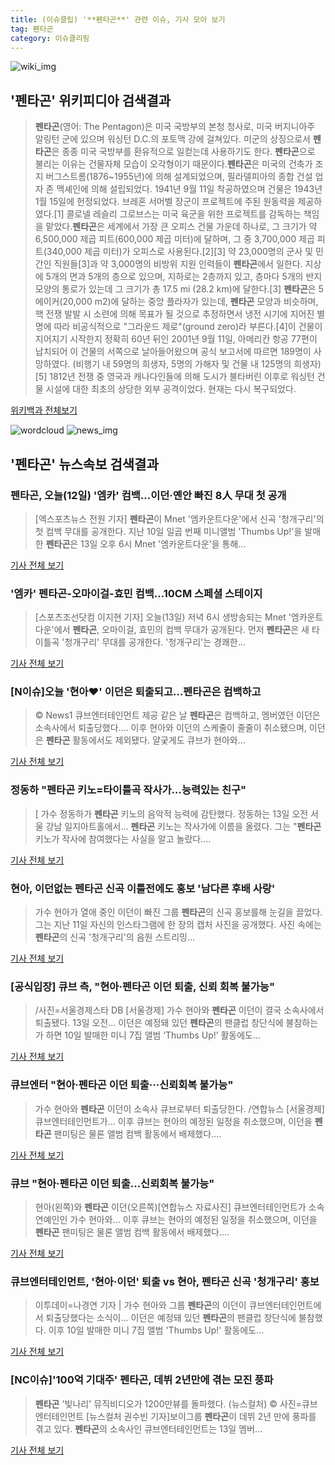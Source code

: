 ```yaml
---
title: (이슈클립) '**펜타곤**' 관련 이슈, 기사 모아 보기
tag: 펜타곤
category: 이슈클리핑
---
```

![wiki_img](https://user-images.githubusercontent.com/42597476/44503234-41136a80-a6d0-11e8-9071-6fc6418eafe4.png)
## **'**펜타곤**'** 위키피디아 검색결과
>**펜타곤**(영어: The Pentagon)은 미국 국방부의 본청 청사로, 미국 버지니아주 알링턴 군에 있으며 워싱턴 D.C.의 포토맥 강에 걸쳐있다. 미군의 상징으로서 **펜타곤**은 종종 미국 국방부를 환유적으로 일컫는데 사용하기도 한다. **펜타곤**으로 불리는 이유는 건물자체 모습이 오각형이기 때문이다.**펜타곤**은 미국의 건축가 조지 버그스트롬(1876~1955년)에 의해 설계되었으며, 필라델피아의 종합 건설 업자 존 멕셰인에 의해 설립되었다. 1941년 9월 11일 착공하였으며 건물은 1943년 1월 15일에 헌정되었다. 브레혼 서머벨 장군이 프로젝트에 주된 원동력을 제공하였다.[1] 콜로넬 레슬리 그로브스는 미국 육군을 위한 프로젝트를 감독하는 책임을 맡았다.**펜타곤**은 세계에서 가장 큰 오피스 건물 가운데 하나로, 그 크기가 약 6,500,000 제곱 피트(600,000 제곱 미터)에 달하며, 그 중 3,700,000 제곱 피트(340,000 제곱 미터)가 오피스로 사용된다.[2][3] 약 23,000명의 군사 및 민간인 직원들[3]과 약 3,000명의 비방위 지원 인력들이 **펜타곤**에서 일한다. 지상에 5개의 면과 5개의 층으로 있으며, 지하로는 2층까지 있고, 층마다 5개의 반지 모양의 통로가 있는데 그 크기가 총 17.5 mi (28.2 km)에 달한다.[3] **펜타곤**은 5에이커(20,000 m2)에 달하는 중앙 플라자가 있는데, **펜타곤** 모양과 비슷하며, 핵 전쟁 발발 시 소련에 의해 목표가 될 것으로 추정하면서 냉전 시기에 지어진 별명에 따라 비공식적으로 "그라운드 제로"(ground zero)라 부른다.[4]이 건물이 지어지기 시작한지 정확히 60년 뒤인 2001년 9월 11일, 아메리칸 항공 77편이 납치되어 이 건물의 서쪽으로 날아들어왔으며 공식 보고서에 따르면 189명이 사망하였다. (비행기 내 59명의 희생자, 5명의 가해자 및 건물 내 125명의 희생자)[5] 1812년 전쟁 중 영국과 캐나다인들에 의해 도시가 불타버린 이후로 워싱턴 건물 시설에 대한 최초의 상당한 외부 공격이었다. 현재는 다시 복구되었다.

<a href="https://ko.wikipedia.org/wiki/펜타곤" target="_blank">위키백과 전체보기</a>

![wordcloud](https://s3.ap-northeast-2.amazonaws.com/lyrics101-wordcloud/2018-09-13-1536816024.png)
![news_img](https://user-images.githubusercontent.com/42597476/44507050-1206f400-a6e4-11e8-8d98-7ffbfebb353f.png)
## **'**펜타곤**'** 뉴스속보 검색결과
### **펜타곤**, 오늘(12일) '엠카' 컴백…이던·옌안 빠진 8人 무대 첫 공개

>[엑스포츠뉴스 전원 기자] **펜타곤**이 Mnet '엠카운트다운'에서 신곡 '청개구리'의 첫 컴백 무대를 공개한다. 지난 10일 일곱 번째 미니앨범 'Thumbs Up!'을 발매한 **펜타곤**은 13일 오후 6시 Mnet '엠카운트다운'을 통해...

<a href="http://www.xportsnews.com/?ac=article_view&entry_id=1018797" target="_blank">기사 전체 보기</a>

### '엠카' **펜타곤**-오마이걸-효민 컴백…10CM 스페셜 스테이지

>[스포츠조선닷컴 이지현 기자] 오늘(13일) 저녁 6시 생방송되는 Mnet '엠카운트다운'에서 **펜타곤**, 오마이걸, 효민의 컴백 무대가 공개된다. 먼저 **펜타곤**은 새 타이틀곡 '청개구리' 무대를 공개한다. '청개구리'는 경쾌한...

<a href="http://sports.chosun.com/news/ntype.htm?id=201809140100112050008732&servicedate=20180913" target="_blank">기사 전체 보기</a>

### [N이슈]오늘 '현아♥' 이던은 퇴출되고…**펜타곤**은 컴백하고

>© News1 큐브엔터테인먼트 제공 같은 날 **펜타곤**은 컴백하고, 멤버였던 이던은 소속사에서 퇴출당했다.... 이후 현아와 이던의 스케줄이 줄줄이 취소됐으며, 이던은 **펜타곤** 활동에서도 제외됐다. 얄궂게도 큐브가 현아와...

<a href="http://news1.kr/articles/?3425750" target="_blank">기사 전체 보기</a>

### 정동하 "**펜타곤** 키노=타이틀곡 작사가…능력있는 친구"

>[ 가수 정동하가 **펜타곤** 키노의 음악적 능력에 감탄했다. 정동하는 13일 오전 서울 강남 일지아트홀에서... **펜타곤** 키노는 작사가에 이름을 올렸다. 그는 "**펜타곤** 키노가 작사에 참여했다는 사실을 알고 놀랐다....

<a href="http://isplus.live.joins.com/news/article/aid.asp?aid=22559566" target="_blank">기사 전체 보기</a>

### 현아, 이던없는 **펜타곤** 신곡 이틀전에도 홍보 '남다른 후배 사랑'

>가수 현아가 열애 중인 이던이 빠진 그룹 **펜타곤**의 신곡 홍보를해 눈길을 끌었다. 그는 지난 11일 자신의 인스타그램에 한 장의 캡처 사진을 공개했다. 사진 속에는 **펜타곤**의 신곡 '청개구리'의 음원 스트리밍...

<a href="http://daily.hankooki.com/lpage/entv/201809/dh20180913122542139020.htm" target="_blank">기사 전체 보기</a>

### [공식입장] 큐브 측, "현아·**펜타곤** 이던 퇴출, 신뢰 회복 불가능"

>/사진=서울경제스타 DB [서울경제] 가수 현아와 **펜타곤** 이던이 결국 소속사에서 퇴출됐다. 13일 오전... 이던은 예정돼 있던 **펜타곤**의 팬클럽 창단식에 불참하는가 하면 10일 발매한 미니 7집 앨범 ‘Thumbs Up!’ 활동에도...

<a href="http://www.sedaily.com/NewsView/1S4MD2J5V8" target="_blank">기사 전체 보기</a>

### 큐브엔터 "현아·**펜타곤** 이던 퇴출···신뢰회복 불가능"

>가수 현아와 **펜타곤** 이던이 소속사 큐브로부터 퇴출당한다. /연합뉴스 [서울경제] 큐브엔터테인먼트가... 이후 큐브는 현아의 예정된 일정을 취소했으며, 이던을 **펜타곤** 팬미팅은 물론 앨범 컴백 활동에서 배제했다....

<a href="http://www.sedaily.com/NewsView/1S4MDPHDHI" target="_blank">기사 전체 보기</a>

### 큐브 "현아·**펜타곤** 이던 퇴출…신뢰회복 불가능"

>현아(왼쪽)와 **펜타곤** 이던(오른쪽)[연합뉴스 자료사진] 큐브엔터테인먼트가 소속 연예인인 가수 현아와... 이후 큐브는 현아의 예정된 일정을 취소했으며, 이던을 **펜타곤** 팬미팅은 물론 앨범 컴백 활동에서 배제했다....

<a href="http://app.yonhapnews.co.kr/YNA/Basic/SNS/r.aspx?c=AKR20180913087700005&did=1195m" target="_blank">기사 전체 보기</a>

### 큐브엔터테인먼트, '현아·이던' 퇴출 vs 현아, **펜타곤** 신곡 '청개구리' 홍보

>이투데이=나경연 기자 | 가수 현아와 그룹 **펜타곤**의 이던이 큐브엔터테인먼트에서 퇴출당했다는 소식이... 이던은 예정돼 있던 **펜타곤**의 팬클럽 창단식에 불참했다. 이후 10일 발매한 미니 7집 앨범 'Thumbs Up!' 활동에도...

<a href="http://www.etoday.co.kr/news/section/newsview.php?idxno=1663369" target="_blank">기사 전체 보기</a>

### [NC이슈]'100억 기대주' **펜타곤**, 데뷔 2년만에 겪는 모진 풍파

>**펜타곤** '빛나리' 뮤직비디오가 1200만뷰를 돌파했다. (뉴스컬처)     © 사진=큐브엔터테인먼트 [뉴스컬처 권수빈 기자]보이그룹 **펜타곤**이 데뷔 2년 만에 풍파를 겪고 있다. **펜타곤**의 소속사인 큐브엔터테인먼트는 13일 멤버...

<a href="http://www.newsculture.tv/sub_read.html?uid=142169&section=sc227" target="_blank">기사 전체 보기</a>



